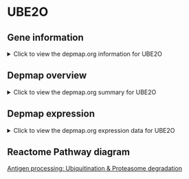 <h1>UBE2O</h1>

<h2>Gene information</h2>
<details>
  <summary>Click to view the depmap.org information for UBE2O</summary>
  <iframe src="https://depmap.org/portal/gene/UBE2O?tab=about" style="border:none;width:100%;height:800px"></iframe>
</details>

<h2>Depmap overview</h2>
<details>
  <summary>Click to view the depmap.org summary for UBE2O</summary>
  <iframe src="https://depmap.org/portal/gene/UBE2O?tab=overview" style="border:none;width:100%;height:800px"></iframe>
</details>

<h2>Depmap expression</h2>
<details>
  <summary>Click to view the depmap.org expression data for UBE2O</summary>
  <iframe src="https://depmap.org/portal/gene/UBE2O?tab=characterization" style="border:none;width:100%;height:800px"></iframe>
</details>



<h2>Reactome Pathway diagram</h2>
<a href="https://reactome.org/PathwayBrowser/#/R-HSA-983168" target="_BLANK">Antigen processing: Ubiquitination & Proteasome degradation</a>




